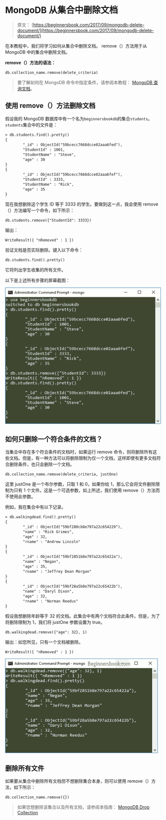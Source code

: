 # MongoDB 从集合中删除文档

> 原文： [https://beginnersbook.com/2017/09/mongodb-delete-document/](https://beginnersbook.com/2017/09/mongodb-delete-document/)

在本教程中，我们将学习如何从集合中删除文档。 remove（）方法用于从 MongoDB 中的集合中删除文档。

**remove（）方法的语法：**

```
db.collection_name.remove(delete_criteria)
```

> 要了解如何在 MongoDB 命令中指定条件，请参阅本教程： [MongoDB 查询文档](https://beginnersbook.com/2017/09/mongodb-query-document-using-find-method/)。

## 使用 remove（）方法删除文档

假设我的 MongoDB 数据库中有一个名为`beginnersbookdb`的集合`students`。 `students`集合中的文件是：

```
> db.students.find().pretty()
{
        "_id" : ObjectId("59bcecc7668dcce02aaa6fed"),
        "StudentId" : 1001,
        "StudentName" : "Steve",
        "age" : 30
}
{
        "_id" : ObjectId("59bcecc7668dcce02aaa6fef"),
        "StudentId" : 3333,
        "StudentName" : "Rick",
        "age" : 35
}
```

现在我想删除这个学生 ID 等于 3333 的学生。要做到这一点，我会使用 remove（）方法编写一个命令，如下所示：

```
db.students.remove({"StudentId": 3333})
```

输出：

```
WriteResult({ "nRemoved" : 1 })
```

验证文档是否实际删除。键入以下命令：

```
db.students.find().pretty()
```

它将列出学生收集的所有文件。

以下是上述所有步骤的屏幕截图：

![MongoDB Delete Document](img/cd532cb0aa6ad13fb988fc0cc0713986.jpg)

## 如何只删除一个符合条件的文档？

当集合中存在多个符合条件的文档时，如果运行 remove 命令，则将删除所有这些文档。但是，有一种方法可以将删除限制为仅一个文档，这样即使有更多文档符合删除条件，也只会删除一个文档。

```
db.collection_name.remove(delete_criteria, justOne)
```

这里 justOne 是一个布尔参数，只取 1 和 0，如果你给 1，那么它会将文件删除限制为只有 1 个文件。这是一个可选参数，如上所述，我们使用 remove（）方法而不使用此参数。

例如，我在集合中有以下记录。

```
> db.walkingdead.find().pretty()
{
        "_id" : ObjectId("59bf280cb8e797a22c654229"),
        "name" : "Rick Grimes",
        "age" : 32,
        "rname" : "Andrew Lincoln"
}
{
        "_id" : ObjectId("59bf2851b8e797a22c65422a"),
        "name" : "Negan",
        "age" : 35,
        "rname" : "Jeffrey Dean Morgan"
}
{
        "_id" : ObjectId("59bf28a5b8e797a22c65422b"),
        "name" : "Daryl Dixon",
        "age" : 32,
        "rname" : "Norman Reedus"
}
```

假设我想删除年龄等于 32 的文档。此集合中有两个文档符合此条件。但是，为了将删除限制为 1，我们将 justOne 参数设置为 true。

```
db.walkingdead.remove({"age": 32}, 1)
```

输出：如您所见，只有一个文档被删除。

```
WriteResult({ "nRemoved" : 1 })
```

![Deleting only one document MongoDB](img/0ebf2b7da351882f068ed5a133b5aa1f.jpg)

## 删除所有文件

如果要从集合中删除所有文档但不想删除集合本身，则可以使用 remove（）方法，如下所示：

```
db.collection_name.remove({})
```

> 如果您想删除该集合以及所有文档，请参阅本指南： [MongoDB Drop Collection](https://beginnersbook.com/2017/09/mongodb-drop-collection/)